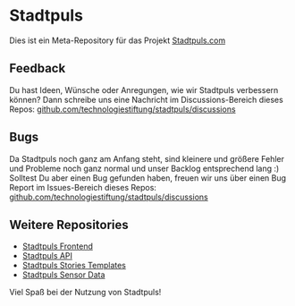 # Stadtpuls
Dies ist ein Meta-Repository für das Projekt [Stadtpuls.com](https://www.stadtpuls.com)

## Feedback
Du hast Ideen, Wünsche oder Anregungen, wie wir Stadtpuls verbessern können? Dann schreibe uns eine Nachricht im Discussions-Bereich dieses Repos: [github.com/technologiestiftung/stadtpuls/discussions](https://github.com/technologiestiftung/stadtpuls/discussions)

## Bugs
Da Stadtpuls noch ganz am Anfang steht, sind kleinere und größere Fehler und Probleme noch ganz normal und unser Backlog entsprechend lang :) Solltest Du aber  einen Bug gefunden haben, freuen wir uns über einen Bug Report im Issues-Bereich dieses Repos: [github.com/technologiestiftung/stadtpuls/discussions](https://github.com/technologiestiftung/stadtpuls/discussions)

## Weitere Repositories
- [Stadtpuls Frontend](https://github.com/technologiestiftung/stadtpuls-frontend)
- [Stadtpuls API](https://github.com/technologiestiftung/stadtpuls-api)
- [Stadtpuls Stories Templates](https://github.com/technologiestiftung/stadtpuls-story-template)
- [Stadtpuls Sensor Data](https://github.com/technologiestiftung/stadtpuls-sensors)

Viel Spaß bei der Nutzung von Stadtpuls!
